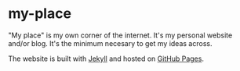 # my-place

"My place" is my own corner of the internet. It's my personal website and/or blog. It's the minimum necesary to get my ideas across.

The website is built with [Jekyll](https://jekyllrb.com/) and hosted on [GitHub Pages](https://pages.github.com/).
